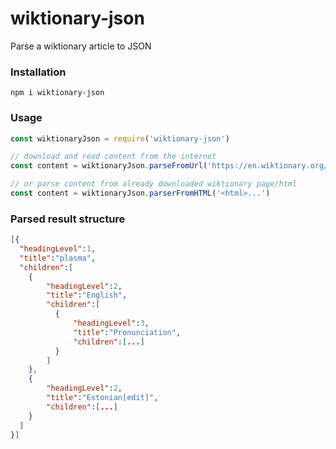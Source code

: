 # wiktionary-json
Parse a wiktionary article to JSON

### Installation
`npm i wiktionary-json`

### Usage
```js
const wiktionaryJson = require('wiktionary-json')

// download and read content from the internet
const content = wiktionaryJson.parseFromUrl('https://en.wiktionary.org/wiki/plasma')

// or parse content from already downloaded wiktionary page/html
const content = wiktionaryJson.parserFromHTML('<html>...')
```

### Parsed result structure
```json
[{
  "headingLevel":1,
  "title":"plasma",
  "children":[
    {
        "headingLevel":2,
        "title":"English",
        "children":[
          {
              "headingLevel":3,
              "title":"Pronunciation",
              "children":[...]
          }
        ]
    },
    {
        "headingLevel":2,
        "title":"Estonian[edit]",
        "children":[...]
    }
  ]
}]
```
